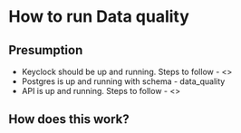 # How to run Data quality

## Presumption

- Keyclock should be up and running. Steps to follow - <<Missing>>
- Postgres is up and running with schema - data_quality
- API is up and running. Steps to follow - <<Missing>>

## How does this work?


